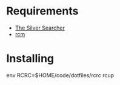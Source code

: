 # Requirements
- [The Silver Searcher](https://github.com/ggreer/the_silver_searcher)
- [rcm](https://github.com/thoughtbot/rcm)

# Installing
env RCRC=$HOME/code/dotfiles/rcrc rcup

